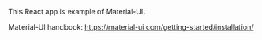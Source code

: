 This React app is example of Material-UI.

Material-UI handbook:
https://material-ui.com/getting-started/installation/